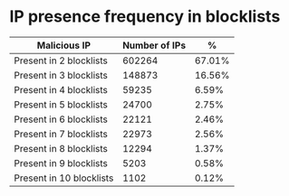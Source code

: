 # IP presence frequency in blocklists
| Malicious IP | Number of IPs | % |
|----|----|----|
| Present in 2 blocklists | 602264 | 67.01% |
| Present in 3 blocklists | 148873 | 16.56% |
| Present in 4 blocklists | 59235 | 6.59% |
| Present in 5 blocklists | 24700 | 2.75% |
| Present in 6 blocklists | 22121 | 2.46% |
| Present in 7 blocklists | 22973 | 2.56% |
| Present in 8 blocklists | 12294 | 1.37% |
| Present in 9 blocklists | 5203 | 0.58% |
| Present in 10 blocklists | 1102 | 0.12% |
